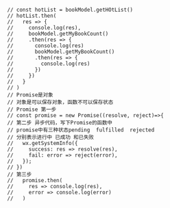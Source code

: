     // const hotList = bookModel.getHOtList()
    // hotList.then(
    //   res => {
    //     console.log(res),
    //     bookModel.getMyBookCount()
    //     .then(res => {
    //       console.log(res)
    //       bookModel.getMyBookCount()
    //       .then(res => {
    //         console.log(res)
    //       })
    //     })
    //   } 
    // )
    // Promise是对象
    // 对象是可以保存对象，函数不可以保存状态
    // Promise 第一步
    // const promise = new Promise((resolve, reject)=>{
    // 第二步 异步代码，写下Promise的函数中 
    // promise中有三种状态pending  fulfilled  rejected
    // 分别表示进行中 已成功 和已失败
    //   wx.getSystemInfo({
    //     success: res => resolve(res),
    //     fail: error => reject(error),
    //   });
    // })
    // 第三步
    //   promise.then(
    //     res => console.log(res),
    //     error => console.log(error)
    //   ) 
